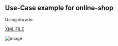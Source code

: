 ## Use-Case example for online-shop

Using draw.io:

[XML FILE](user-caseDiagram.xml)


![image](user-caseDiagram.png)
